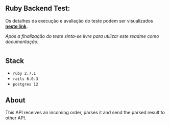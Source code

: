 ## Ruby Backend Test:

Os detalhes da execução e avaliação do teste podem ser visualizados **[neste link](TEST.md)**.

*Após a finalização do teste sinta-se livre para utilizar este readme como documentação.*
#
## Stack
* `ruby 2.7.1`
* `rails 6.0.3`
* `postgres 12`
## About
This API receives an incoming order, parses it and send the parsed result to other API.
